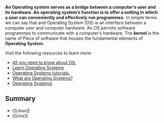 **An Operating system serves as a bridge between a computer’s user and its hardware. An operating system’s function is to offer a setting in which a user can conveniently and effectively run programmes.** In simple terms we can say that and Operating System (OS) is an interface between a computer user and computer hardware. An OS permits software programmes to communicate with a computer’s hardware, The **kernel** is the name of Piece of software that houses the fundamental elements of **Operating System.**

Visit the following resources to learn more:

-   [All you need to know about OS.](https://www.javatpoint.com/os-tutorial)
-   [Learn Operating Systems](https://www.tutorialspoint.com/operating_system/os_overview.htm)
-   [Operating Systems tutorials.](https://www.geeksforgeeks.org/introduction-of-operating-system-set-1/)
-   [What are Operating Systems?](https://www.youtube.com/watch?v=pVzRTmdd9j0)
-   [Operating Systems!](https://www.youtube.com/watch?v=vBURTt97EkA&list=PLBlnK6fEyqRiVhbXDGLXDk_OQAeuVcp2O)

## Summary
- [[Linux]]
- [[Unix]]